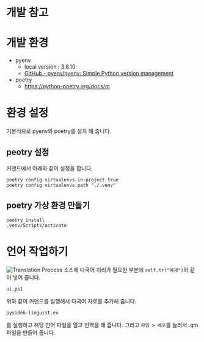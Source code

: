 # 개발 참고

# 개발 환경

- pyenv
  - local version : 3.8.10
  - [GitHub - pyenv/pyenv: Simple Python version management](https://github.com/pyenv/pyenv)
- poetry
  - https://python-poetry.org/docs/m

# 환경 설정
기본적으로 pyenv와 poetry를 설치 해 줍니다.

## peotry 설정
커맨드에서 아래와 같이 설정을 합니다.
```
poetry config virtualenvs.in-project true
poetry config virtualenvs.path "./.venv"
```

## poetry 가상 환경 만들기
```
peotry install
.venv/Scripts/activate
```
# 언어 작업하기
![Translation Process](https://lh5.googleusercontent.com/z5YxcH23a7FM3cOZyBx4eNoeVmSnm5kciJaYhEkV8xgkJ6XTBhhntUpaKQo6yEF2XawMuZv7m3X7lqr1tjA4WlDqEzuALMwYEjwav6wSA75-3BNy62xVfahyf3h-MkQvmw)
소스에 다국어 처리가 필요한 부분에 `self.tr("예제")`와 같이 넣어 줍니다.

```
ui.ps1
```
위와 같이 커맨드를 실행해서 다국어 자료를 추가해 줍니다.

```
pyside6-linguist.ex
```
를 실행하고 해당 언어 파일을 열고 번역을 해 줍니다.
그리고 `파일 > 배포`를 눌러서 .qm 파일을 만들어 줍니다.

